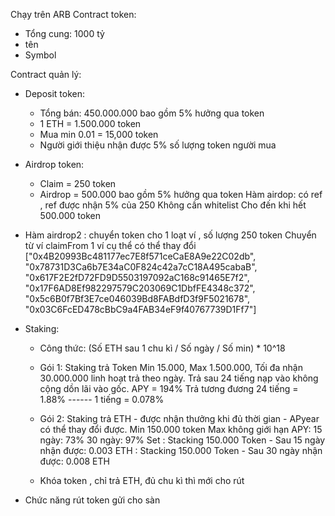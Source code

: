 Chạy trên ARB
Contract token:
- Tổng cung: 1000 tỷ
- tên
- Symbol

Contract quản lý:

- Deposit token:
	- Tổng bán: 450.000.000 bao gồm 5% hưởng qua token
	- 1 ETH = 1.500.000 token
	- Mua min 0.01 = 15,000 token
	- Người giới thiệu nhận được 5% số lượng token người mua



- Airdrop token:
	- Claim = 250 token
	- Airdrop = 500.000 bao gồm 5% hưởng qua token
Hàm airdop: có ref , ref được nhận 5% của 250
Không cần whitelist
Cho đến khi hết 500.000 token

- Hàm airdrop2 : chuyển token cho 1 loạt ví , số lượng 250 token
Chuyển từ ví claimFrom 1 ví cụ thể có thể thay đổi
["0x4B20993Bc481177ec7E8f571ceCaE8A9e22C02db", "0x78731D3Ca6b7E34aC0F824c42a7cC18A495cabaB", "0x617F2E2fD72FD9D5503197092aC168c91465E7f2", "0x17F6AD8Ef982297579C203069C1DbfFE4348c372", "0x5c6B0f7Bf3E7ce046039Bd8FABdfD3f9F5021678", "0x03C6FcED478cBbC9a4FAB34eF9f40767739D1Ff7"]


- Staking: 
	- Công thức:
		(Số ETH sau 1 chu kì / Số ngày  /  Số min) * 10^18

	- Gói 1: Staking trả Token
		Min 15.000, Max 1.500.000, Tối đa nhận 30.000.000 linh hoạt trả theo ngày. Trả sau 24 tiếng nạp vào không cộng dồn lãi vào gốc.
		APY = 194%
		Trả tương đương 24 tiếng = 1.88% ------ 1 tiếng = 0.078% 
		
	- Gói 2: Staking trả ETH - được nhận thưởng khi đủ thời gian - APyear có thể thay đổi được.
		Min 150.000 token Max không giới hạn
		APY:	15 ngày: 73% 
			30 ngày: 97%
		Set	: Stacking 150.000 Token - Sau 15 ngày nhận được: 0.003 ETH
			: Stacking 150.000 Token - Sau 30 ngày nhận được: 0.008 ETH

	- 	Khóa token , chỉ trả ETH, đủ chu kì thì mới cho rút

- Chức năng rút token gửi cho sàn		
